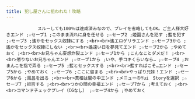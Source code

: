 ```yaml
---
title: 犯し屋さんに狙われた！攻略
---
```


                スルーしても100％は達成済みなので、プレイを省略してもOK。ご主人様大好きエンド ;☆セーブ1 ;このまま流れに身を任せる ;☆セーブ2 ;姫園さんを犯す ;藍を犯す ;☆セーブ3 ;遙かをセックス奴隷にする ;<br><br>遙エロゲリラエンド ;☆セーブ3から ;遙かをセックス奴隷にしない ;<br><br>遙遠い日を夢見てエンド ;☆セーブ2から ;やめておく ;<br><br>お兄ちゃん妄想炸裂エンド ;☆セーブ1から ;こんなことダメだ！ ;<br><br>懲りないお兄ちゃんエンド ;☆セーブ1から ;いや、手コキくらいなら… ;☆セーブ4 ;おまんこを指で弄る ;☆セーブ5 ;藍とセックスする ;<br><br>藍すればこそ…エンド ;☆セーブ5から ;やめておく ;☆セーブ6 ;ここに留まる ;<br><br>やっぱり兄妹！エンド ;☆セーブ6から ;風呂を出る ;<br><br>真相は闇の中エンド ;メニューのYui　Storyを選択 ;☆セーブ7 ;拒否する ;<br><br>つかの間の幸福エンド ;☆セーブ7から ;考えておく ;<br><br>コマンドチェックプレイ（CGなし） ;☆セーブ4から ;やめておく
              
